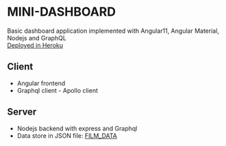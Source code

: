 # MINI-DASHBOARD
Basic dashboard application implemented with Angular11, Angular Material, Nodejs and GraphQL  
[Deployed in Heroku](https://mini-dashboard-ng.herokuapp.com/)

## Client
- Angular frontend
- Graphql client - Apollo client 

## Server
- Nodejs backend with express and Graphql
- Data store in JSON file: [FILM_DATA](https://github.com/fytta/mini-dashboard/blob/cf42dcca551846c25a2bdf79ff17e7634e6e503f/server/FILM_DATA.json)
